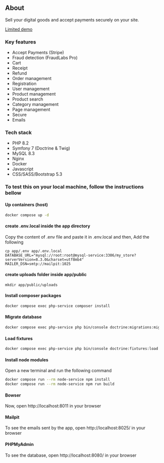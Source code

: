 ## About

Sell your digital goods and accept payments securely on your site.

[Limited demo](https://symfony-store.delabon.com/)

### Key features

- Accept Payments (Stripe)
- Fraud detection (FraudLabs Pro)
- Cart
- Receipt
- Refund
- Order management
- Registration
- User management 
- Product management
- Product search
- Category management
- Page management
- Secure
- Emails

### Tech stack

- PHP 8.2
- Symfony 7 (Doctrine & Twig)
- MySQL 8.3
- Nginx
- Docker
- Javascript
- CSS/SASS/Bootstrap 5.3

### To test this on your local machine, follow the instructions bellow

#### Up containers (host)

```bash
docker compose up -d
```

#### create .env.local inside the app directory

Copy the content of .env file and paste it in .env.local and then, Add the following

```dotenv
cp app/.env app/.env.local
DATABASE_URL="mysql://root:root@mysql-service:3306/my_store?serverVersion=8.3.0&charset=utf8mb4"
MAILER_DSN=smtp://mailpit:1025
```

#### create uploads folder inside app/public

```dotenv
mkdir app/public/uploads
```

#### Install composer packages

```bash
docker compose exec php-service composer install
```

#### Migrate database

```bash
docker compose exec php-service php bin/console doctrine:migrations:migrate
```

#### Load fixtures

```bash
docker compose exec php-service php bin/console doctrine:fixtures:load -n
```

#### Install node modules

Open a new terminal and run the following command

```bash
docker compose run --rm node-service npm install
docker compose run --rm node-service npm run build
```

#### Bowser

Now, open http://localhost:8011 in your browser

#### Mailpit

To see the emails sent by the app, open http://localhost:8025/ in your browser

#### PHPMyAdmin

To see the database, open http://localhost:8080/ in your browser
